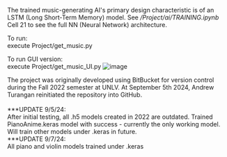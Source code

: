 The trained music-generating AI's primary design characteristic is of an LSTM (Long Short-Term Memory) model. See */Project/ai/TRAINING.ipynb* Cell 21 to see the full NN (Neural Network) architecture.<br>

To run:<br>
execute Project/get_music.py<br>

To run GUI version:<br>
execute Project/get_music_UI.py
![image](https://github.com/user-attachments/assets/25e9ce2b-d5ad-4b4f-8dc7-11cce7b84749)


The project was originally developed using BitBucket for version control during the Fall 2022 semester at UNLV. At September 5th 2024, Andrew Turangan reinitiated the repository into GitHub.<br><br>
***UPDATE 9/5/24:<br>
After initial testing, all .h5 models created in 2022 are outdated. Trained PianoAnime.keras model with success - currently the only working model. Will train other models under .keras in future.<br>
***UPDATE 9/7/24:<br>
All piano and violin models trained under .keras

